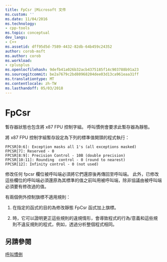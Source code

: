 ```yaml
---
title: FpCsr |Microsoft 文件
ms.custom: ''
ms.date: 11/04/2016
ms.technology:
- cpp-tools
ms.topic: conceptual
dev_langs:
- C++
ms.assetid: dff95d5d-7589-4432-82db-64b459c24352
author: corob-msft
ms.author: corob
ms.workload:
- cplusplus
ms.openlocfilehash: 9defb41a026b32acb4375185f14c903788b91a23
ms.sourcegitcommit: be2a7679c2bd80968204dee03d13ca961eaa31ff
ms.translationtype: MT
ms.contentlocale: zh-TW
ms.lasthandoff: 05/03/2018
---
```

# <a name="fpcsr"></a>FpCsr
暫存器狀態也包含將 x87 FPU 控制字組。 呼叫慣例會要求此暫存器為靜態。  
  
 將 x87 FPU 控制字組暫存設定為下列的標準值開頭的程式執行：  
  
```  
FPCSR[0:6]: Exception masks all 1's (all exceptions masked)  
FPCSR[7]: Reserved - 0  
FPCSR[8:9]: Precision Control - 10B (double precision)  
FPCSR[10:11]: Rounding  control - 0 (round to nearest)  
FPCSR[12]: Infinity control - 0 (not used)  
```  
  
 修改任何 fpcsr 欄位被呼叫端必須將它們還原後再傳回至呼叫端。 此外，已修改這些欄位的呼叫端必須還原為其標準的值之前叫用被呼叫端，除非協議由被呼叫端必須要有修改過的值。  
  
 有兩個例外控制旗標不適用規則：  
  
1.  在指定的函式的目的為修改靜態 FpCsr 函式加上旗標。  
  
2.  時，它可以證明更正這些規則的違規情形，會導致程式的行為/意義和這些規則不違反規則的程式，例如，透過分析整個程式相同。  
  
## <a name="see-also"></a>另請參閱  
 [呼叫慣例](../build/calling-convention.md)